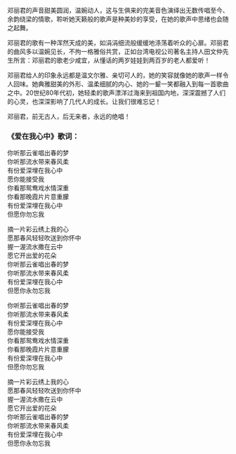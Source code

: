 

邓丽君的声音甜美圆润，温婉动人，这与生俱来的完美音色演绎出无数传唱至今、余韵绕梁的情歌，聆听她天籁般的歌声是种美妙的享受，在她的歌声中思绪也会随之起舞。

邓丽君的歌有一种浑然天成的美，如涓涓细流般缓缓地涤荡着听众的心扉。邓丽君的曲风多以温婉见长，不拘一格雅俗共赏，正如台湾电视公司著名主持人田文仲先生所言：邓丽君的歌老少咸宜，从懂话的两岁娃娃到两百岁的老人都爱听！

邓丽君给人的印象永远都是温文尔雅、亲切可人的，她的笑容就像她的歌声一样令人回味。她典雅甜美的外形、温柔细腻的内心、她的一颦一笑都融入到每一首歌曲之中。20世纪80年代初，她轻柔的歌声漂洋过海来到祖国内地，深深震撼了人们的心灵，也深深影响了几代人的成长。让我们很难忘记！

邓丽君，前无古人，后无来者，永远的绝唱！

### 《爱在我心中》歌词：

你听那云雀唱出春的梦  
你听那流水带来春风柔  
有份爱深埋在我心中  
愿你能接受我  
你看那鸳鸯戏水情深重  
你看那晚霞片片意重朦  
有份爱深埋在我心中  
但愿你勿忘我

摘一片彩云绣上我的心  
愿那春风轻轻吹送到你怀中  
握一渥流水撒在云中  
愿它开出爱的花朵  
你听那云雀唱出春的梦  
你听那流水带来春风柔  
有份爱深埋在我心中  
但愿你永勿忘我

你听那云雀唱出春的梦  
你听那流水带来春风柔  
有份爱深埋在我心中  
愿你能接受我  
你看那鸳鸯戏水情深重  
你看那晚霞片片意重朦  
有份爱深埋在我心中  
但愿你勿忘我

摘一片彩云绣上我的心  
愿那春风轻轻吹送到你怀中  
握一渥流水撒在云中  
愿它开出爱的花朵  
你听那云雀唱出春的梦  
你听那流水带来春风柔  
有份爱深埋在我心中  
但愿你永勿忘我

